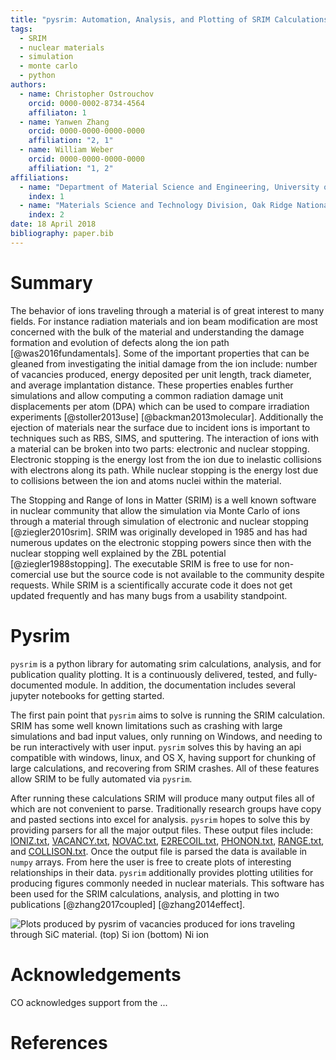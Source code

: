 ```yaml
---
title: "pysrim: Automation, Analysis, and Plotting of SRIM Calculations"
tags:
  - SRIM
  - nuclear materials
  - simulation
  - monte carlo
  - python
authors:
  - name: Christopher Ostrouchov
    orcid: 0000-0002-8734-4564
    affiliaton: 1
  - name: Yanwen Zhang
    orcid: 0000-0000-0000-0000
    affiliation: "2, 1"
  - name: William Weber
    orcid: 0000-0000-0000-0000
    affiliation: "1, 2"
affiliations:
  - name: "Department of Material Science and Engineering, University of Tennessee"
    index: 1
  - name: "Materials Science and Technology Division, Oak Ridge National Laboratory"
    index: 2
date: 18 April 2018
bibliography: paper.bib
---
```


# Summary

The behavior of ions traveling through a material is of great interest
to many fields. For instance radiation materials and ion beam
modification are most concerned with the bulk of the material and
understanding the damage formation and evolution of defects along the
ion path [@was2016fundamentals]. Some of the important properties that
can be gleaned from investigating the initial damage from the ion
include: number of vacancies produced, energy deposited per unit
length, track diameter, and average implantation distance. These
properties enables further simulations and allow computing a common
radiation damage unit displacements per atom (DPA) which can be used
to compare irradiation experiments [@stoller2013use]
[@backman2013molecular]. Additionally the ejection of materials near
the surface due to incident ions is important to techniques such as
RBS, SIMS, and sputtering. The interaction of ions with a material can
be broken into two parts: electronic and nuclear stopping. Electronic
stopping is the energy lost from the ion due to inelastic collisions
with electrons along its path. While nuclear stopping is the energy
lost due to collisions between the ion and atoms nuclei within the
material.

The Stopping and Range of Ions in Matter (SRIM) is a well known
software in nuclear community that allow the simulation via Monte
Carlo of ions through a material through simulation of electronic and
nuclear stopping [@ziegler2010srim]. SRIM was originally developed in
1985 and has had numerous updates on the electronic stopping powers
since then with the nuclear stopping well explained by the ZBL
potential [@ziegler1988stopping]. The executable SRIM is free to use
for non-comercial use but the source code is not available to the
community despite requests. While SRIM is a scientifically accurate
code it does not get updated frequently and has many bugs from a
usability standpoint.

# Pysrim

`pysrim` is a python library for automating srim calculations,
analysis, and for publication quality plotting. It is a continuously
delivered, tested, and fully-documented module. In addition, the
documentation includes several jupyter notebooks for getting started.

The first pain point that `pysrim` aims to solve is running the SRIM
calculation. SRIM has some well known limitations such as crashing
with large simulations and bad input values, only running on Windows,
and needing to be run interactively with user input. `pysrim` solves
this by having an api compatible with windows, linux, and OS X, having
support for chunking of large calculations, and recovering from SRIM
crashes. All of these features allow SRIM to be fully automated via
`pysrim`.

After running these calculations SRIM will produce many output files
all of which are not convenient to parse. Traditionally research
groups have copy and pasted sections into excel for analysis. `pysrim`
hopes to solve this by providing parsers for all the major output
files. These output files include:
[IONIZ.txt](https://pysrim.readthedocs.io/en/latest/source/srim.html#srim.output.Ioniz),
[VACANCY.txt](https://pysrim.readthedocs.io/en/latest/source/srim.html#srim.output.Vacancy),
[NOVAC.txt](https://pysrim.readthedocs.io/en/latest/source/srim.html#srim.output.NoVacancy),
[E2RECOIL.txt](https://pysrim.readthedocs.io/en/latest/source/srim.html#srim.output.EnergyToRecoils),
[PHONON.txt](https://pysrim.readthedocs.io/en/latest/source/srim.html#srim.output.Phonons),
[RANGE.txt](https://pysrim.readthedocs.io/en/latest/source/srim.html#srim.output.Range),
and
[COLLISON.txt](https://pysrim.readthedocs.io/en/latest/source/srim.html#srim.output.Collision). Once
the output file is parsed the data is available in `numpy` arrays. From
here the user is free to create plots of interesting relationships in
their data. `pysrim` additionally provides plotting utilities for
producing figures commonly needed in nuclear materials. This software
has been used for the SRIM calculations, analysis, and plotting in two
publications [@zhang2017coupled] [@zhang2014effect].

![Plots produced by `pysrim` of vacancies produced for ions traveling
through $SiC$ material. (top) $Si$ ion (bottom) $Ni$
ion](length-heatmap-log-cropped.png)

# Acknowledgements

CO acknowledges support from the ...

# References
